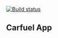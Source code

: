 [![Build status](https://ci.appveyor.com/api/projects/status/saux12llhfm3fxyr?svg=true)](https://ci.appveyor.com/project/to2nsit/carfuel)

## Carfuel App
